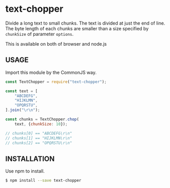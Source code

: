 text-chopper
============

Divide a long text to small chunks.
The text is divided at just the end of line.
The byte length of each chunks are smaller than a size specified by
`chunkSize` of parameter `options`.

This is available on both of browser and node.js

## USAGE

Import this module by the CommonJS way.

```javascript
const TextChopper = require("text-chopper");

const text = [
    "ABCDEFG",
    "HIJKLMN",
    "OPQRSTU",
].join("\r\n");

const chunks = TextChopper.chop(
    text, {chunkSize: 10});

// chunks[0] == "ABCDEFG\r\n"
// chunks[1] == "HIJKLMN\r\n"
// chunks[2] == "OPQRSTU\r\n"
```

## INSTALLATION

Use npm to install.

```bash
$ npm install --save text-chopper
```
